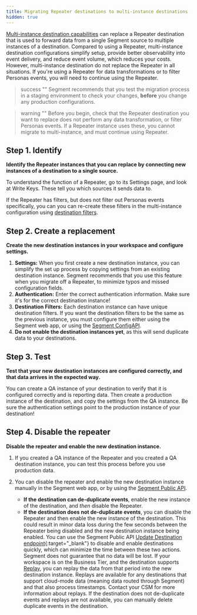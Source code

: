 ```yaml
---
title: Migrating Repeater destinations to multi-instance destinations
hidden: true
---
```


[Multi-instance destination capabilities](/docs/connections/destinations/add-destination#connecting-one-source-to-multiple-instances-of-a-destination) can replace a Repeater destination that is used to forward data from a single Segment source to multiple instances of a destination. Compared to using a Repeater, multi-instance destination configurations simplify setup, provide better observability into event delivery, and reduce event volume, which reduces your costs. However, multi-instance destination do not replace the Repeater in all situations. If you're using a Repeater for data transformations or to filter Personas events, you will need to continue using the Repeater.

> success ""
> Segment recommends that you test the migration process in a staging environment to check your changes, **before** you change any production configurations.

> warning ""
> Before you begin, check that the Repeater destination you want to replace does not perform any data transformation, or filter Personas events. If a Repeater instance uses these, you cannot migrate to multi-instance, and must continue using Repeater.



## Step 1. Identify

**Identify the Repeater instances that you can replace by connecting new instances of a destination to a single source.**

To understand the function of a Repeater, go to its Settings page, and look at Write Keys. These tell you which sources it sends data to.

If the Repeater has filters, but does not filter out Personas events specifically, you can you can re-create these filters in the multi-instance configuration using [destination filters](/docs/connections/destinations/destination-filters/).

## Step 2. Create a replacement

**Create the new destination instances in your workspace and configure settings.**

1. **Settings:**
   When you first create a new destination instance, you can simplify the set up process by copying settings from an existing destination instance. Segment recommends that you use this feature when you migrate off a Repeater, to minimize typos and missed configuration fields.
2. **Authentication:**
   Enter the correct authentication information. Make sure it's for the correct destination instance!
3. **Destination Filters:**
   Each destination instance can have unique destination filters. If you want the destination filters to be the same as the previous instance, you must configure them either using the Segment web app, or using the [Segment ConfigAPI](https://reference.segmentapis.com/#6c12fbe8-9f84-4a6c-848e-76a2325cb3c5).
4. **Do not enable the destination instances yet**, as this will send duplicate data to your destinations.

## Step 3. Test

**Test that your new destination instances are configured correctly, and that data arrives in the expected way.**

You can create a QA instance of your destination to verify that it is configured correctly and is reporting data. Then create a production instance of the destination, and copy the settings from the QA instance. Be sure the authentication settings point to the production instance of your destination!

## Step 4. Disable the repeater

**Disable the repeater and enable the new destination instance.**

1. If you created a QA instance of the Repeater and you created a QA destination instance, you can test this process before you use production data.


2. You can disable the repeater and enable the new destination instance manually in the Segment web app, or by using the [Segment Public API](/docs/-api/).

   - **If the destination can de-duplicate events**, enable the new instance of the destination, and _then_ disable the Repeater.
   - **If the destination does not de-duplicate events**, you can disable the Repeater and then enable the new instance of the destination.
   This could result in minor data loss during the few seconds between the Repeater being disabled and the new destination instance being enabled. You can use the Segment Public API [Update Destination endpoint](https://docs.segmentapis.com/tag/Destinations#operation/updateDestination){:target="_blank"} to disable and enable destinations quickly, which can minimize the time between these two actions. Segment does not guarantee that no data will be lost.
   If your workspace is on the Business Tier, and the destination supports [Replay](/docs/guides/what-is-replay/), you can replay the data from that period into the new destination instance. Replays are available for any destinations that support cloud-mode data (meaning data routed through Segment) and that also process timestamps. Contact your CSM for more information about replays. If the destination does not de-duplicate events and replays are not available, you can manually delete duplicate events in the destination.
